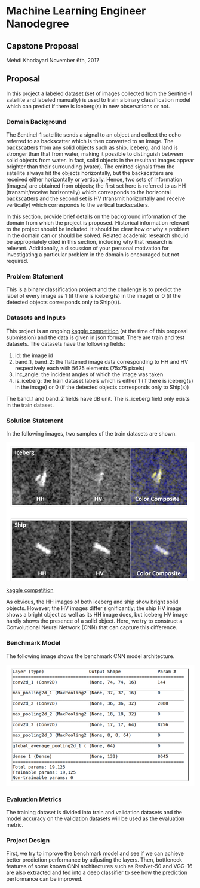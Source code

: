 # Machine Learning Engineer Nanodegree
## Capstone Proposal
Mehdi Khodayari
November 6th, 2017

## Proposal
In this project a labeled dataset (set of images collected from the Sentinel-1 satellite and labeled manually) is used to train a binary classification model which can predict if there is iceberg(s) in new observations or not.

### Domain Background
The Sentinel-1 satellite sends a signal to an object and collect the echo referred to as backscatter which is then converted to an image. The backscatters from any solid objects such as ship, iceberg, and land is stronger than that from water, making it possible to distinguish between solid objects from water. In fact, solid objects in the resultant images appear brighter than their surrounding (water).
The emitted signals from the satellite always hit the objects horizontally, but the backscatters are received either horizontally or vertically. Hence, two sets of information (images) are obtained from objects; the first set here is referred to as HH (transmit/receive horizontally) which corresponds to the horizontal backscatters and the second set is HV (transmit horizontally and receive vertically) which corresponds to the vertical backscatters.

In this section, provide brief details on the background information of the domain from which the project is proposed. Historical information relevant to the project should be included. It should be clear how or why a problem in the domain can or should be solved. Related academic research should be appropriately cited in this section, including why that research is relevant. Additionally, a discussion of your personal motivation for investigating a particular problem in the domain is encouraged but not required.

### Problem Statement
This is a binary classification project and the challenge is to predict the label of every image as 1 (if there is iceberg(s) in the image) or 0 (if the detected objects corresponds only to Ship(s)).

### Datasets and Inputs
This project is an ongoing [kaggle competition](https://www.kaggle.com/c/statoil-iceberg-classifier-challenge#background) (at the time of this proposal submission) and the data is given in json format. There are train and test datasets. The datasets have the following fields:

  1. id: the image id
  2. band_1, band_2: the flattened image data corresponding to HH and HV respectively each with 5625 elements (75x75 pixels)
  3. inc_angle: the incident angles of which the image was taken
  4. is_iceberg: the train dataset labels which is either 1 (if there is iceberg(s) in the image) or 0 (if the detected objects corresponds only to Ship(s))

The band_1 and band_2 fields have dB unit. The is_iceberg field only exists in the train dataset.

### Solution Statement
In the following images, two samples of the train datasets are shown.

![alt text](./images/img_1.png)

[kaggle competition](https://www.kaggle.com/c/statoil-iceberg-classifier-challenge#background)

As obvious, the HH images of both iceberg and ship show bright solid objects. However,  the HV images differ significantly; the ship HV image shows a bright object as well as its HH image does, but iceberg HV image hardly shows the presence of a solid object. Here, we try to construct a Convolutional Neural Network (CNN) that can capture this difference.

### Benchmark Model
The following image shows the benchmark CNN model architecture.

![alt text](./images/img_2.png)

### Evaluation Metrics
The training dataset is divided into train and validation datasets and the model accuracy on the validation datasets will be used as the evaluation metric.

### Project Design
First, we try to improve the benchmark model and see if we can achieve better prediction performance by adjusting the layers. Then, bottleneck features of some known CNN architectures such as ResNet-50 and VGG-16 are also extracted and fed into a deep classifier to see how the prediction performance can be improved.
